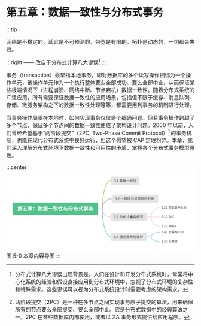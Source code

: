 # 第五章：数据一致性与分布式事务

:::tip <a/>

网络是不稳定的，延迟是不可预测的，带宽是有限的，拓扑是动态的，一切都会失败。

:::right
—— 改自于分布式计算八大谬误[^1]
:::


事务（transaction）最早指本地事务，即对数据库的多个读写操作捆绑为一个操作单元，该操作单元作为一个执行整体要么全部成功、要么全部中止，从而保证某些极端情况下（进程崩溃、网络中断、节点宕机）数据一致性。随着分布式系统的广泛应用，所有需要保证数据一致性的应用场景，包括但不限于缓存、消息队列、存储、微服务架构之下的数据一致性处理等等，都需要用到事务的机制进行处理。

当事务操作局限在本地时，如何实现事务仅仅是个编码问题。但若事务操作跨越了多个节点，保证多个节点间的数据一致性便成了架构设计问题。2000 年以前，人们曾经希望基于“两阶段提交”（2PC, Two-Phase Commit Protocol）[^2]的事务机制，也能在现代分布式系统中良好运行，但这个愿望被 CAP 定理粉碎。本章，我们深入理解分布式环境下数据一致性和可用性的矛盾，掌握各个分布式事务模型原理。

:::center
  ![](../assets/distributed-transaction.png)
  图 5-0 本章内容导图
:::

[^1]: 分布式计算八大谬误出现背景是，人们在设计和开发分布式系统时，常常将中心化系统的经验和假设直接应用到分布式环境中，忽视了分布式环境的复杂性和特殊需求。这些谬误可以视为分布式系统设计时需要考虑的架构需求。
[^2]: 两阶段提交（2PC）是一种在多节点之间实现事务原子提交的算法，用来确保所有的节点要么全部提交、要么全部中止。它是分布式数据中的经典算法之一。2PC 在某些数据库内部使用，或者以 XA 事务形式提供给应用程序。